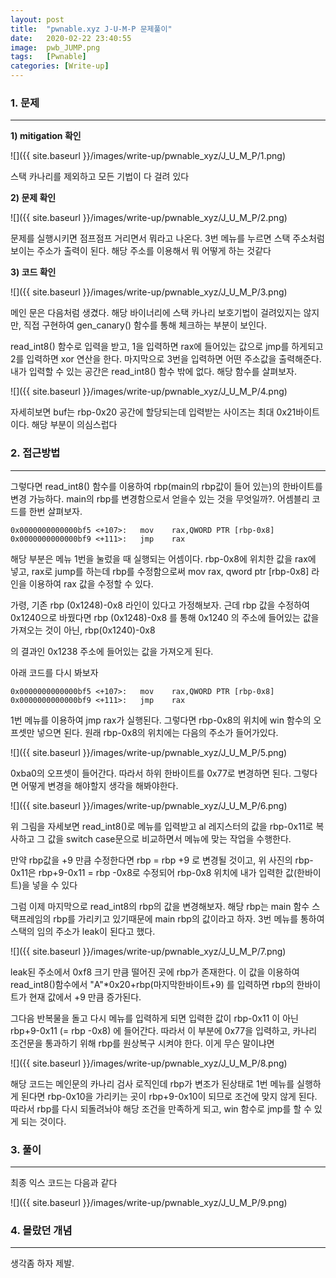 ```yaml
---
layout: post
title:  "pwnable.xyz J-U-M-P 문제풀이"
date:   2020-02-22 23:40:55
image:  pwb_JUMP.png
tags:   [Pwnable]
categories: [Write-up]
---
```


### 1.  문제

---

**1) mitigation 확인**

![]({{ site.baseurl }}/images/write-up/pwnable_xyz/J_U_M_P/1.png)

스택 카나리를 제외하고 모든 기법이 다 걸려 있다

**2) 문제 확인**

![]({{ site.baseurl }}/images/write-up/pwnable_xyz/J_U_M_P/2.png)

문제를 실행시키면 점프점프 거리면서 뭐라고 나온다. 3번 메뉴를 누르면 스택 주소처럼 보이는 주소가 출력이 된다. 해당 주소를 이용해서 뭐 어떻게 하는 것같다

**3) 코드 확인**

![]({{ site.baseurl }}/images/write-up/pwnable_xyz/J_U_M_P/3.png)

메인 문은 다음처럼 생겼다. 해당 바이너리에 스택 카나리 보호기법이 걸려있지는 않지만, 직접 구현하여 gen_canary() 함수를 통해 체크하는 부분이 보인다.

read_int8() 함수로 입력을 받고, 1을 입력하면 rax에 들어있는 값으로 jmp를 하게되고 2를 입력하면 xor 연산을 한다. 마지막으로 3번을 입력하면 어떤 주소값을 출력해준다. 내가 입력할 수 있는 공간은 read_int8() 함수 밖에 없다. 해당 함수를 살펴보자.

![]({{ site.baseurl }}/images/write-up/pwnable_xyz/J_U_M_P/4.png)

자세히보면 buf는 rbp-0x20 공간에 할당되는데 입력받는 사이즈는 최대 0x21바이트이다.  해당 부분이 의심스럽다

### 2. 접근방법

---

그렇다면 read_int8() 함수를 이용하여 rbp(main의 rbp값이 들어 있는)의 한바이트를 변경 가능하다. main의 rbp를 변경함으로서 얻을수 있는 것을 무엇일까?. 어셈블리 코드를 한번 살펴보자.

    0x0000000000000bf5 <+107>:   mov    rax,QWORD PTR [rbp-0x8]
    0x0000000000000bf9 <+111>:   jmp    rax

해당 부분은 메뉴 1번을 눌렀을 때 실행되는 어셈이다. rbp-0x8에 위치한 값을 rax에 넣고, rax로 jump를 하는데 rbp를 수정함으로써 mov rax, qword ptr [rbp-0x8] 라인을 이용하여 rax 값을 수정할 수 있다.

가령, 기존 rbp (0x1248)-0x8  라인이 있다고 가정해보자. 근데 rbp 값을 수정하여 0x1240으로 바꿨다면 rbp (0x1248)-0x8 를 통해 0x1240 의 주소에 들어있는 값을 가져오는 것이 아닌, rbp(0x1240)-0x8

의 결과인 0x1238 주소에 들어있는 값을 가져오게 된다.

아래 코드를 다시 봐보자

    0x0000000000000bf5 <+107>:   mov    rax,QWORD PTR [rbp-0x8]
    0x0000000000000bf9 <+111>:   jmp    rax

1번 메뉴를 이용하여 jmp rax가 실행된다. 그렇다면 rbp-0x8의 위치에 win 함수의 오프셋만 넣으면 된다.  원래 rbp-0x8의 위치에는 다음의 주소가 들어가있다.

![]({{ site.baseurl }}/images/write-up/pwnable_xyz/J_U_M_P/5.png)

0xba0의 오프셋이 들어간다. 따라서 하위 한바이트를 0x77로 변경하면 된다. 그렇다면 어떻게 변경을 해야할지 생각을 해봐야한다.  

![]({{ site.baseurl }}/images/write-up/pwnable_xyz/J_U_M_P/6.png)

위 그림을 자세보면 read_int8()로 메뉴를 입력받고 al 레지스터의 값을 rbp-0x11로 복사하고 그 값을 switch case문으로 비교하면서 메뉴에 맞는 작업을 수행한다.

만약 rbp값을 +9 만큼 수정한다면 rbp = rbp +9 로 변경될 것이고, 위 사진의 rbp-0x11은 rbp+9-0x11 = rbp -0x8로 수정되어 rbp-0x8 위치에  내가 입력한 값(한바이트)을 넣을 수 있다

그럼 이제 마지막으로 read_int8의 rbp의 값을 변경해보자. 해당 rbp는 main 함수 스택프레임의 rbp를 가리키고 있기때문에 main rbp의 값이라고 하자.  3번 메뉴를 통하여 스택의 임의 주소가 leak이 된다고 했다.

![]({{ site.baseurl }}/images/write-up/pwnable_xyz/J_U_M_P/7.png)

leak된 주소에서 0xf8 크기 만큼 떨어진 곳에 rbp가 존재한다. 이 값을 이용하여 read_int8()함수에서  "A"*0x20+rbp(마지막한바이트+9) 를 입력하면 rbp의 한바이트가 현재 값에서 +9 만큼 증가된다.

그다음 반복물을 돌고 다시 메뉴를 입력하게 되면 입력한 값이 rbp-0x11 이 아닌 rbp+9-0x11 (= rbp -0x8) 에 들어간다. 따라서 이 부분에 0x77을 입력하고, 카나리 조건문을 통과하기 위해 rbp를 원상복구 시켜야 한다. 이게 무슨 말이냐면

![]({{ site.baseurl }}/images/write-up/pwnable_xyz/J_U_M_P/8.png)

해당 코드는 메인문의 카나리 검사 로직인데 rbp가 변조가 된상태로 1번 메뉴를 실행하게 된다면 rbp-0x10을 가리키는 곳이 rbp+9-0x10이 되므로 조건에 맞지 않게 된다. 따라서 rbp를 다시 되돌려놔야 해당 조건을 만족하게 되고,  win 함수로 jmp를 할 수 있게 되는 것이다.

### 3. 풀이

---

최종 익스 코드는 다음과 같다

![]({{ site.baseurl }}/images/write-up/pwnable_xyz/J_U_M_P/9.png)

### 4. 몰랐던 개념

---

생각좀 하자 제발.